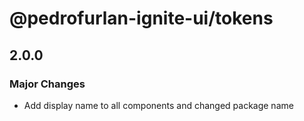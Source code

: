 # @pedrofurlan-ignite-ui/tokens

## 2.0.0

### Major Changes

- Add display name to all components and changed package name
